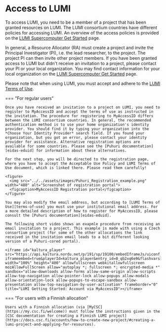 [terms-of-use]: https://www.lumi-supercomputer.eu/lumi-general-terms-of-use_1-0/
[support-account]: https://lumi-supercomputer.eu/user-support/need-help/account/
[myaccessid-profile]: https://mms.myaccessid.org/profile/
[mycsc-profile]: https://my.csc.fi/
[puttygen]: https://www.puttygen.com/#How_to_use_PuTTYgen
[support]: https://lumi-supercomputer.eu/user-support/need-help/
[registration]: ../accounts/registration.md
[connecting]: ../connecting/connecting_.md
[website-getstarted]: https://lumi-supercomputer.eu/get-started/
[jump-ssh-key]: #setting-up-ssh-key-pair
[eidas-eduid]: https://puhuri.neic.no/user_guides/myaccessid_registration/

[regular-access]: ./accessLUMI.md
[SSH-keys]: ./SSH-keys.md
[logging-in]: ./loggingin.md

# Access to LUMI

To access LUMI, you need to be a member of a project that has been granted
resources on LUMI. The LUMI consortium countries have different policies for
accessing LUMI. An overview of the access policies is provided on the [LUMI
Supercomputer Get Started][website-getstarted] page.

In general, a Resource Allocator (RA) must create a project and invite the
Principal Investigator (PI), i.e. the lead researcher, to the project. The
project PI can then invite other project members. If you have been granted
access to LUMI but didn't receive an invitation to a project, please contact
your PI or your local organization. You may find contact information for your
local organization on the [LUMI Supercomputer Get Started][website-getstarted]
page.

Please note that when using LUMI, you must accept and adhere to the [LUMI Terms
of Use][terms-of-use].

=== "For regular users"

    Once you have received an invitation to a project on LUMI, you need to register to MyAccessID and accept the terms of use as instructed in the invitation. The procedure for registering to MyAccessID differs between the LUMI consortium countries. In general, the recommended authentication method is to use your home organization's identity provider. You should find it by typing your organization into the *Choose Your Identity Provider* search field. If you found your organization, but you got an error, please contact your identity provider for assistance. Alternative registration options are available for some countries. Please see the [Puhuri documentation][eidas-eduid] for information about these alternatives.

    For the next step, you will be directed to the registration page, where you have to accept the Acceptable Use Policy and LUMI Terms of Use document, which is linked there. Please read them carefully! 

    <figure>
      <img src="../../assets/images/Puhuri_Registration_example.png" width="480" alt="Screenshot of registration portal">
      <figcaption>MyAccessID Registration portal</figcaption>
    </figure>

    You may also modify the email address, but according to [LUMI Terms of Use][terms-of-use] you must use your institutional email address. For a more detailed description of how to register for MyAccessID, please consult the [Puhuri documentation][eidas-eduid].
    
    The following short video shows an exapmle procedure from receiving an email invitation to a project. This example is made with using a Czech consortium project (for some of the other allocations the link received in the invitation email leads to a bit different looking version of a Puhuri-cored portal). 
    
    <iframe id="kaltura_player" src="https://api.kaltura.nordu.net/p/191/sp/19100/embedIframeJs/uiconf_id/14971191/partner_id/191?iframeembed=true&playerId=kaltura_player&entry_id=0_qb2xq6e9&flashvars[streamerType]=auto&amp;flashvars[localizationCode]=en&amp;flashvars[leadWithHTML5]=true&amp;flashvars[sideBarContainer.plugin]=true&amp;flashvars[sideBarContainer.position]=left&amp;flashvars[sideBarContainer.clickToClose]=true&amp;flashvars[chapters.plugin]=true&amp;flashvars[chapters.layout]=vertical&amp;flashvars[chapters.thumbnailRotator]=false&amp;flashvars[streamSelector.plugin]=true&amp;flashvars[EmbedPlayer.SpinnerTarget]=videoHolder&amp;flashvars[dualScreen.plugin]=true&amp;flashvars[hotspots.plugin]=1&amp;flashvars[Kaltura.addCrossoriginToIframe]=true&amp;&wid=0_zexcx6xb" width="100%" height="400" allowfullscreen webkitallowfullscreen mozAllowFullScreen allow="autoplay *; fullscreen *; encrypted-media *" sandbox="allow-downloads allow-forms allow-same-origin allow-scripts allow-top-navigation allow-pointer-lock allow-popups allow-modals allow-orientation-lock allow-popups-to-escape-sandbox allow-presentation allow-top-navigation-by-user-activation" frameborder="0" title="LUMI Getting Started: Account via MyAccessID"></iframe>

=== "For users with a Finnish allocation"

    Users with a Finnish allocation (via [MyCSC](https://my.csc.fi/welcome)) must follow the instructions given in the [CSC documentation for creating a Finnish LUMI project](https://docs.csc.fi/accounts/how-to-create-new-project/#creating-a-lumi-project-and-applying-for-resources).

